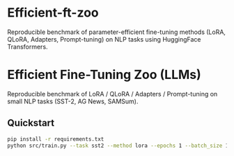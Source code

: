 # Efficient-ft-zoo
Reproducible benchmark of parameter-efficient fine-tuning methods (LoRA, QLoRA, Adapters, Prompt-tuning) on NLP tasks using HuggingFace Transformers.
# Efficient Fine-Tuning Zoo (LLMs)
Reproducible benchmark of LoRA / QLoRA / Adapters / Prompt-tuning on small NLP tasks (SST-2, AG News, SAMSum).

## Quickstart
```bash
pip install -r requirements.txt
python src/train.py --task sst2 --method lora --epochs 1 --batch_size 16

